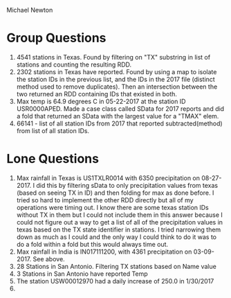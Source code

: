 Michael Newton

# Group Questions

1. 4541 stations in Texas. Found by filtering on "TX" substring in list of stations and counting the resulting RDD.
2. 2302 stations in Texas have reported. Found by using a map to isolate the station IDs in the previous list, and the IDs in the 2017 file (distinct method used to remove duplicates). Then an intersection between the two returned an RDD containing IDs that existed in both.
3. Max temp is 64.9 degrees C in 05-22-2017 at the station ID USR0000APED. Made a case class called SData for 2017 reports and did a fold that returned an SData with the largest value for a "TMAX" elem. 
4. 66141 - list of all station IDs from 2017 that reported subtracted(method) from list of all station IDs.

# Lone Questions

1. Max rainfall in Texas is US1TXLR0014 with 6350 precipitation on 08-27-2017. I did this by filtering sData to only precipitation values from texas (based on seeing TX in ID) and then folding for max as done before. I tried so hard to implement the other RDD directly but all of my operations were timing out. I know there are some texas station IDs without TX in them but I could not include them in this answer because I could not figure out a way to get a list of all of the precipitation values in texas based on the TX state identifier in stations. I tried narrowing them down as much as I could and the only way I could think to do it was to do a fold within a fold but this would always time out.
2. Max rainfall in India is IN017111200, with 4361 precipitation on 03-09-2017. See above.
3. 28 Stations in San Antonio. Filtering TX stations based on Name value
4. 3 Stations in San Antonio have reported Temp
5. The station USW00012970 had a daily increase of 250.0 in 1/30/2017
6.  

